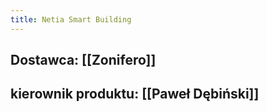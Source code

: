 ```yaml
---
title: Netia Smart Building
---
```


## Dostawca: [[Zonifero]]
## kierownik produktu: [[Paweł Dębiński]]
